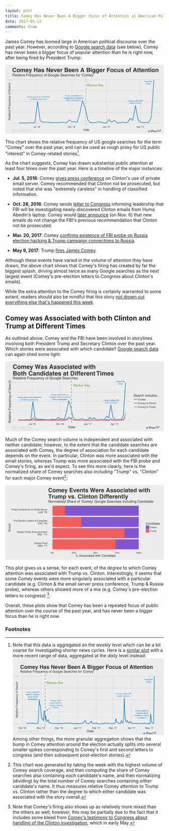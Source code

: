 ```yaml
---
layout: post 
title: Comey Has Never Been A Bigger Focus of Attention in American Politics
date: 2017-05-12
comments: true
---
```


James Comey has loomed large in American political discourse over the past year. However, according to [Google search data](https://trends.google.com/trends/explore?date=2016-05-12%202017-05-12&geo=US&q=comey) (see below), Comey has never been a bigger focus of popular attention than he is right now, after being fired by President Trump: 

![center](/figs/2017-05-12-comey-interest/comey_interest_full_year.png)

This chart shows the relative frequency of US google searches for the term "Comey" over the past year, and can be used as rough proxy for US public "interest" in Comey-related stories[^1]. 

As the chart suggests, Comey has drawn substantial public attention at least four times over the past year. Here is a timeline of the major instances:

* **Jul. 5, 2016**: Comey [gives press conference](https://www.fbi.gov/news/pressrel/press-releases/statement-by-fbi-director-james-b-comey-on-the-investigation-of-secretary-hillary-clinton2019s-use-of-a-personal-e-mail-system) on Clinton's use of private email server. Comey recommended that Clinton not be prosecuted, but noted that she was "extremely careless" in handling of classified information. 

* **Oct. 28, 2016**: Comey sends [letter to Congress](https://www.washingtonpost.com/apps/g/page/politics/oct-28-fbi-letter-to-congressional-leaders-on-clinton-email-investigation/2113/) informing leadership that FBI will be investigating newly-discovered Clinton emails from Huma Abedin's laptop. Comey would [later announce]((https://www.washingtonpost.com/politics/9-days-after-roiling-campaign-fbi-says-it-wont-seek-charges-against-clinton/2016/11/06/6f0f5d5c-a468-11e6-8fc0-7be8f848c492_story.html?utm_term=.e54a13872a2a)) (on Nov. 6) that new emails do not change the FBI's previous recommendation that Clinton not be prosecuted. 

* **Mar. 20, 2017**: Comey [confirms existence of FBI probe on Russia election hacking & Trump campaign connections to Russia](https://www.theatlantic.com/politics/archive/2017/03/its-official-the-fbi-is-investigating-trumps-links-to-russia/520134/). 

* **May 9, 2017**: Trump [fires James Comey](https://www.nytimes.com/2017/05/09/us/politics/james-comey-fired-fbi.html).

Although these events have varied in the volume of attention they have drawn, the above chart shows that Comey's firing has created by far the biggest splash, driving almost twice as many Google searches as the next largest event (Comey's pre-election letters to Congress about Clinton's emails). 

While the extra attention to the Comey firing is certainly warranted to some extent, readers should also be mindful that this story [not drown out everything else that's happened this week](https://fivethirtyeight.com/features/trumpbeat-yes-there-was-non-comey-news-this-week/).  

## Comey was Associated with both Clinton and Trump at Different Times

As outlined above, Comey and the FBI have been involved in storylines involving both President Trump and Secretary Clinton over the past year. Which stories were associated with which candidate? [Google search data](https://trends.google.com/trends/explore?date=2016-05-12%202017-05-12&geo=US&q=comey,comey%20trump,comey%20clinton) can again shed some light: 

![center](/figs/2017-05-12-comey-interest/comey_clinton_trump.png)

Much of the Comey search volume is independent and associated with neither candidate; however, to the extent that the candidate searches *are* associated with Comey, the degree of association for each candidate depends on the event. In particular, Clinton was more associated with the email stories, whereas Trump was more associated with the FBI probe and Comey's firing, as we'd expect. To see this more clearly, here is the normalized share of Comey searches also including "Trump" vs. "Clinton" for each major Comey event[^2]: 

![center](/figs/2017-05-12-comey-interest/comey_clinton_trump_by_event_2.png)

This plot gives us a sense, for each event, of the *degree* to which Comey attention was associated with Trump vs. Clinton. Interestingly, it seems that some Comey events were more singularly associated with a particular candidate (e.g. Clinton & the email server press conference, Trump & Russia probe), whereas others showed more of a mix (e.g. Comey's pre-election letters to congress) [^3]. 

Overall, these plots show that Comey has been a repeated focus of public attention over the course of the past year, and has never been a bigger focus than he is right now. 

### Footnotes

[^1]: Note that this data is aggregated on the *weekly* level which can be a bit coarse for investigating shorter news cycles. Here is a [similar plot](https://trends.google.com/trends/explore?date=2016-10-12%202017-05-12&geo=US&q=comey) with a more recent range of data, aggregated at the *daily* level instead:  ![center](/figs/2017-05-12-comey-interest/comey_interest_daily.png) Among other things, the more granular aggregation shows that the bump in Comey attention around the election actually splits into several smaller spikes corresponding to Comey's first and second letters to congress (and then subsequent post-election stories).

[^2]: This chart was generated by taking the week with the highest volume of Comey search coverage, and then computing the share of Comey searches also containing *each* candidate's name, and then normalizing (dividing) by the total number of Comey searches containing *either* candidate's name. It thus measures relative Comey attention to Trump vs. Clinton rather than the degree to which either candidate was associated with the story overall. 

[^3]: Note that Comey's firing also shows up as relatively more mixed than the others as well; however, this may be partially due to the fact that it includes some bleed from [Comey's testimony to Congress about handling of the Clinton investigation](https://www.nytimes.com/2017/05/03/us/politics/james-comey-fbi-senate-hearing.html), which in early May. 